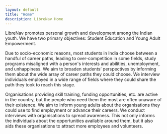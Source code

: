 ```yaml
---
layout: default
title: "Home"
description: LibreNav Home
---
```

LibreNav promotes personal growth and development among the Indian youth. We have two primary objectives: Student Education and Young Adult Empowerment.  

Due to socio-economic reasons, most students in India choose between a handful of career paths, leading to over-competition in some fields, study programs misaligned with a person's interests and abilities, unemployment, and unhappiness. We aim to broaden students’ perspectives by informing them about the wide array of career paths they could choose. We interview individuals employed in a wide range of fields where they could share the path they took to reach this stage.  

Organisations providing skill training, funding opportunities, etc. are active in the country, but the people who need them the most are often unaware of their existence. We aim to inform young adults about the organisations they could use to find employment or advance their careers. We conduct interviews with organisations to spread awareness. This not only informs the individuals about the opportunities available around them, but it also aids these organisations to attract more employees and volunteers.

